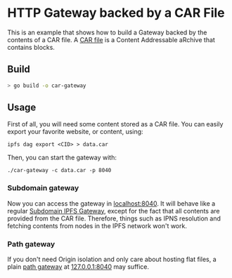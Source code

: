 # HTTP Gateway backed by a CAR File

This is an example that shows how to build a Gateway backed by the contents of
a CAR file. A [CAR file](https://ipld.io/specs/transport/car/) is a Content
Addressable aRchive that contains blocks.

## Build

```bash
> go build -o car-gateway
```

## Usage

First of all, you will need some content stored as a CAR file. You can easily
export your favorite website, or content, using:

```
ipfs dag export <CID> > data.car
```

Then, you can start the gateway with:


```
./car-gateway -c data.car -p 8040
```

### Subdomain gateway

Now you can access the gateway in [localhost:8040](http://localhost:8040). It will
behave like a regular [Subdomain IPFS Gateway](https://docs.ipfs.tech/how-to/address-ipfs-on-web/#subdomain-gateway),
except for the fact that all contents are provided
from the CAR file. Therefore, things such as IPNS resolution and fetching contents
from nodes in the IPFS network won't work.

### Path gateway

If you don't need Origin isolation and only care about hosting flat files,
a plain [path gateway](https://docs.ipfs.tech/how-to/address-ipfs-on-web/#path-gateway) at [127.0.0.1:8040](http://127.0.0.1:8040)
may suffice.
